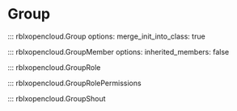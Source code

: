 # Group

::: rblxopencloud.Group
    options:
        merge_init_into_class: true

::: rblxopencloud.GroupMember
    options:
        inherited_members: false

::: rblxopencloud.GroupRole

::: rblxopencloud.GroupRolePermissions

::: rblxopencloud.GroupShout